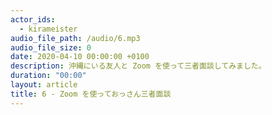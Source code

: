```yaml
---
actor_ids:
  - kirameister
audio_file_path: /audio/6.mp3
audio_file_size: 0
date: 2020-04-10 00:00:00 +0100
description: 沖縄にいる友人と Zoom を使って三者面談してみました。
duration: "00:00"
layout: article
title: 6 - Zoom を使っておっさん三者面談
---
```






